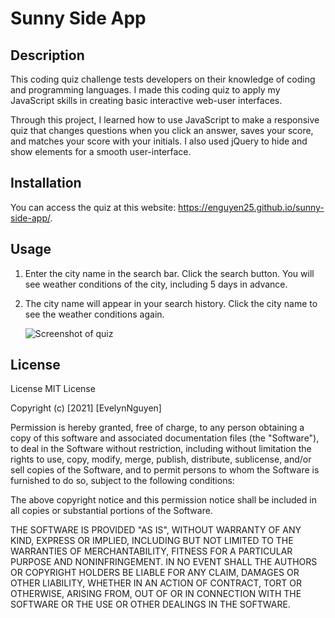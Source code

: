 # Sunny Side App

## Description
This coding quiz challenge tests developers on their knowledge of coding and programming languages. I made this coding quiz to apply my JavaScript skills in creating basic interactive web-user interfaces.

Through this project, I learned how to use JavaScript to make a responsive quiz that changes questions when you click an answer, saves your score, and matches your score with your initials. I also used jQuery to hide and show elements for a smooth user-interface.


## Installation
You can access the quiz at this website: https://enguyen25.github.io/sunny-side-app/.


## Usage
1. Enter the city name in the search bar. Click the search button. You will see weather conditions of the city, including 5 days in advance.

2. The city name will appear in your search history. Click the city name to see the weather conditions again.

    ![Screenshot of quiz](./assets/weather.gif)


## License
License
MIT License

Copyright (c) [2021] [EvelynNguyen]

Permission is hereby granted, free of charge, to any person obtaining a copy of this software and associated documentation files (the "Software"), to deal in the Software without restriction, including without limitation the rights to use, copy, modify, merge, publish, distribute, sublicense, and/or sell copies of the Software, and to permit persons to whom the Software is furnished to do so, subject to the following conditions:

The above copyright notice and this permission notice shall be included in all copies or substantial portions of the Software.

THE SOFTWARE IS PROVIDED "AS IS", WITHOUT WARRANTY OF ANY KIND, EXPRESS OR IMPLIED, INCLUDING BUT NOT LIMITED TO THE WARRANTIES OF MERCHANTABILITY, FITNESS FOR A PARTICULAR PURPOSE AND NONINFRINGEMENT. IN NO EVENT SHALL THE AUTHORS OR COPYRIGHT HOLDERS BE LIABLE FOR ANY CLAIM, DAMAGES OR OTHER LIABILITY, WHETHER IN AN ACTION OF CONTRACT, TORT OR OTHERWISE, ARISING FROM, OUT OF OR IN CONNECTION WITH THE SOFTWARE OR THE USE OR OTHER DEALINGS IN THE SOFTWARE.